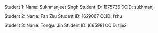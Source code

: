 Student 1:
Name: Sukhmanjeet Singh
Student ID: 1675736
CCID: sukhmanj

Student 2:
Name: Fan Zhu
Student ID: 1629067
CCID: fzhu

Student 3:
Name: Tongyu Jin
Student ID: 1665981
CCID: tjin2